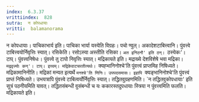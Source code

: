 ```yaml
---
index:  6.3.37
vrittiindex:  828
sutra:  न कोपधायाः
vritti:  balamanorama 
---
```


न कोपधायाः। पाचिकाभार्य इति। पाचिका भार्या यस्येति विग्रहः। पचो ण्वुल्। अकादेशटाबित्त्वानि। पुंवत्त्वे टाबित्त्वयोर्निवृत्तिः स्यात्। रसिकेति। रसोऽस्या अस्तीति रसिका। `अत इनिठनौ' इति ठन्। `ठस्येकः'। टाप्। पुंवत्त्वनिषेधः। पुंवत्त्वे तु टापो निवृत्तिः स्यात्। मद्रिकायते इति। मद्राख्ये देशविशेषे भवा मद्रिका। `मद्रवृज्योः कन्'। टाप्। इत्त्वम्। मद्रिकेवाटचरतीत्यर्थः। `क्यह्भानिनोश्चे'ति पुंवत्त्वं प्राप्तमिह निषिध्यते। मद्रिकामानिनीति। मद्रिकां मन्यत इत्यर्थे `मनश्चे'ति णिनिः। उपपदसमासः। इहापि `क्यङ्भानिनोश्चे'ति पुंवत्त्वं प्राप्तं निषिध्यते। उभयत्रापि पुंवत्त्वे टाबित्वर्योर्निवृत्तिः स्यात्। तद्धितवुग्रहणमिति। `न तद्धितवुकोपधायाः' इति सूत्रं पठनीयमिति यावत्। तद्धितसंबन्धी वुसंबन्धी च यः ककारस्तदुपधायाः स्त्रिया न पुंवत्त्वमिति फलति। मद्रिकायते इति।


